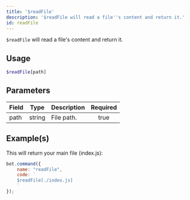 ```yaml
---
title: '$readFile'
description: '$readFile will read a file''s content and return it.'
id: readFile
---
```


`$readFile` will read a file's content and return it.

## Usage

```php
$readFile[path]
```

## Parameters

| Field | Type   | Description | Required |
| ----- | ------ | ----------- |:--------:|
| path  | string | File path.  |   true   |

## Example(s)

This will return your main file (index.js):

```javascript
bot.command({
    name: "readFile",
    code: `
    $readFile[./index.js]
    `
});
```